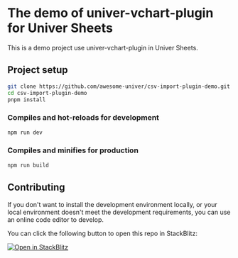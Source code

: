 # The demo of univer-vchart-plugin for Univer Sheets

This is a demo project use univer-vchart-plugin in Univer Sheets.

## Project setup

```bash
git clone https://github.com/awesome-univer/csv-import-plugin-demo.git
cd csv-import-plugin-demo
pnpm install
```

### Compiles and hot-reloads for development

```bash
npm run dev
```

### Compiles and minifies for production

```bash
npm run build
```

## Contributing

If you don't want to install the development environment locally, or your local environment doesn't meet the development requirements, you can use an online code editor to develop.

You can click the following button to open this repo in StackBlitz:

[![Open in StackBlitz](https://developer.stackblitz.com/img/open_in_stackblitz.svg)](https://stackblitz.com/github/awesome-univer/csv-import-plugin-demo)
